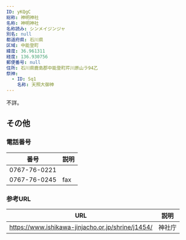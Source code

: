 ```yaml
---
ID: yKQgC
総称: 神明神社
名称: 神明神社
名称読み: シンメイジンジャ
別名: null
都道府県: 石川県
区域: 中能登町
緯度: 36.961311
経度: 136.930756
郵便番号: null
住所: 石川県鹿島郡中能登町芹川原山ラ94乙
祭神:
  - ID: Sq1
    名称: 天照大御神
---
```


不詳。

## その他

### 電話番号

| 番号         | 説明 |
| ------------ | ---- |
| 0767-76-0221 |      |
| 0767-76-0245 | fax  |

### 参考URL

| URL                                               | 説明   |
| ------------------------------------------------- | ------ |
| https://www.ishikawa-jinjacho.or.jp/shrine/j1454/ | 神社庁 |

